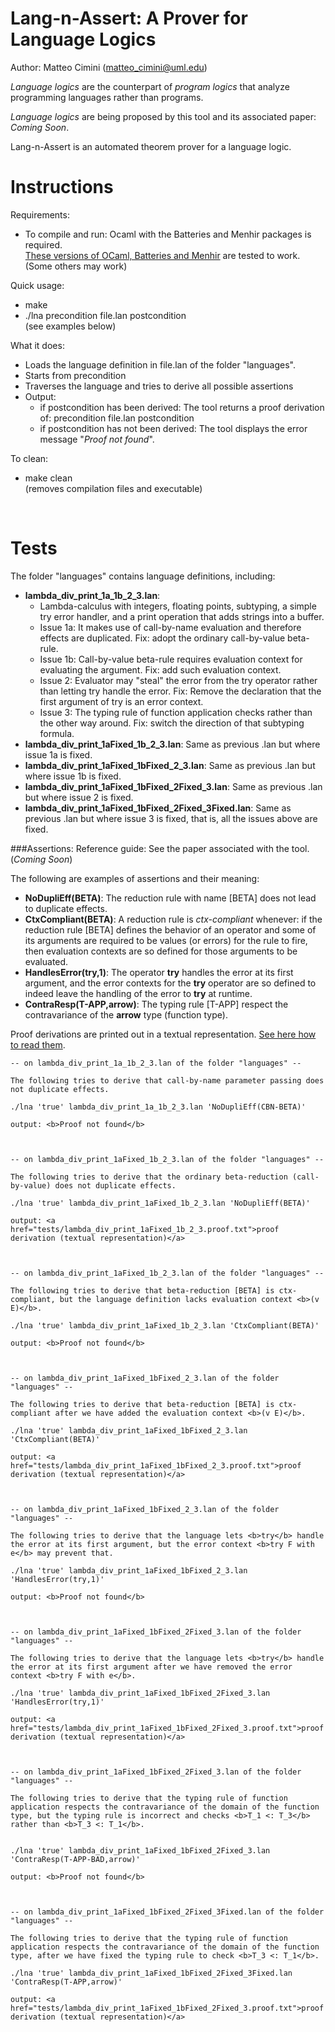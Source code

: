 # Lang-n-Assert: A Prover for Language Logics

Author: Matteo Cimini (matteo_cimini@uml.edu)

<i>Language logics</i> are the counterpart of <i>program logics</i> that analyze programming languages rather than programs. 

<i>Language logics</i> are being proposed by this tool and its associated paper: <i>Coming Soon</i>. 

Lang-n-Assert is an automated theorem prover for a language logic. 


# <a name="instructions"></a>Instructions 

Requirements: 
<ul>
<li> To compile and run: Ocaml with the Batteries and Menhir packages is required.
<br/> <a href="dependencies.txt">These versions of OCaml, Batteries and Menhir</a> are tested to work. (Some others may work) 
</ul>

Quick usage: 
<ul>
<li> make 
<li> ./lna precondition file.lan postcondition
	<br/> (see examples below)
</ul>

What it does:  
<ul>
<li> Loads the language definition in file.lan of the folder "languages". 
<li> Starts from precondition
<li> Traverses the language and tries to derive all possible assertions
<li> Output:
	<ul>
	<li> if postcondition has been derived: The tool returns a proof derivation of: precondition file.lan postcondition
	<li> if postcondition has not been derived: The tool displays the error message "<i>Proof not found</i>". 
	</ul>
</ul>

To clean: 
<ul>
<li> make clean 
	<br /> (removes compilation files and executable) 
</ul>
<br />



# <a name="tests"></a>Tests

The folder "languages" contains language definitions, including: 
<ul>
<li> <b>lambda_div_print_1a_1b_2_3.lan</b>: 
<ul>
	<li> Lambda-calculus with integers, floating points, subtyping, a simple try error handler, and a print operation that adds strings into a buffer. 
	<li> Issue 1a: It makes use of call-by-name evaluation and therefore effects are duplicated. Fix: adopt the ordinary call-by-value beta-rule. 
	<li> Issue 1b: Call-by-value beta-rule requires evaluation context for evaluating the argument. Fix: add such evaluation context. 
	<li> Issue 2: Evaluator may "steal" the error from the try operator rather than letting try handle the error. Fix: Remove the declaration that the first argument of try is an error context. 
	<li> Issue 3: The typing rule of function application checks rather than the other way around. Fix: switch the direction of that subtyping formula. 
</ul>
<li> <b>lambda_div_print_1aFixed_1b_2_3.lan</b>: Same as previous .lan but where issue 1a is fixed. 
<li> <b>lambda_div_print_1aFixed_1bFixed_2_3.lan</b>: Same as previous .lan but where issue 1b is fixed. 
<li> <b>lambda_div_print_1aFixed_1bFixed_2Fixed_3.lan</b>: Same as previous .lan but where issue 2 is fixed. 
<li> <b>lambda_div_print_1aFixed_1bFixed_2Fixed_3Fixed.lan</b>: Same as previous .lan but where issue 3 is fixed, that is, all the issues above are fixed. 
</ul>

###Assertions: 
Reference guide: See the paper associated with the tool. (<i>Coming Soon</i>)

The following are examples of assertions and their meaning:  

<ul>
<li> <b>NoDupliEff(BETA)</b>: The reduction rule with name [BETA] does not lead to duplicate effects. 
<li> <b>CtxCompliant(BETA)</b>: A reduction rule is <i>ctx-compliant</i> whenever: if the reduction rule [BETA] defines the behavior of an operator and some of its arguments are required to be values (or errors) for the rule to fire, then evaluation contexts are so defined for those arguments to be evaluated.  
<li> <b>HandlesError(try,1)</b>: The operator <b>try</b> handles the error at its first argument, and the error contexts for the <b>try</b> operator are so defined to indeed leave the handling of the error to <b>try</b> at runtime. 
<li> <b>ContraResp(T-APP,arrow)</b>: The typing rule [T-APP] respect the contravariance of the <b>arrow</b> type (function type). 
</ul>


Proof derivations are printed out in a textual representation. <a href="tests/proofs_textual_representation.md">See here how to read them</a>.


```
-- on lambda_div_print_1a_1b_2_3.lan of the folder "languages" -- 

The following tries to derive that call-by-name parameter passing does not duplicate effects.   

./lna 'true' lambda_div_print_1a_1b_2_3.lan 'NoDupliEff(CBN-BETA)'

output: <b>Proof not found</b>



-- on lambda_div_print_1aFixed_1b_2_3.lan of the folder "languages" -- 

The following tries to derive that the ordinary beta-reduction (call-by-value) does not duplicate effects.   

./lna 'true' lambda_div_print_1aFixed_1b_2_3.lan 'NoDupliEff(BETA)'

output: <a href="tests/lambda_div_print_1aFixed_1b_2_3.proof.txt">proof derivation (textual representation)</a>



-- on lambda_div_print_1aFixed_1b_2_3.lan of the folder "languages" -- 

The following tries to derive that beta-reduction [BETA] is ctx-compliant, but the language definition lacks evaluation context <b>(v E)</b>.   

./lna 'true' lambda_div_print_1aFixed_1b_2_3.lan 'CtxCompliant(BETA)'

output: <b>Proof not found</b>



-- on lambda_div_print_1aFixed_1bFixed_2_3.lan of the folder "languages" -- 

The following tries to derive that beta-reduction [BETA] is ctx-compliant after we have added the evaluation context <b>(v E)</b>.   

./lna 'true' lambda_div_print_1aFixed_1bFixed_2_3.lan 'CtxCompliant(BETA)'

output: <a href="tests/lambda_div_print_1aFixed_1bFixed_2_3.proof.txt">proof derivation (textual representation)</a>



-- on lambda_div_print_1aFixed_1bFixed_2_3.lan of the folder "languages" -- 

The following tries to derive that the language lets <b>try</b> handle the error at its first argument, but the error context <b>try F with e</b> may prevent that.     

./lna 'true' lambda_div_print_1aFixed_1bFixed_2_3.lan 'HandlesError(try,1)'

output: <b>Proof not found</b>



-- on lambda_div_print_1aFixed_1bFixed_2Fixed_3.lan of the folder "languages" -- 

The following tries to derive that the language lets <b>try</b> handle the error at its first argument after we have removed the error context <b>try F with e</b>. 

./lna 'true' lambda_div_print_1aFixed_1bFixed_2Fixed_3.lan 'HandlesError(try,1)'

output: <a href="tests/lambda_div_print_1aFixed_1bFixed_2Fixed_3.proof.txt">proof derivation (textual representation)</a>



-- on lambda_div_print_1aFixed_1bFixed_2Fixed_3.lan of the folder "languages" -- 

The following tries to derive that the typing rule of function application respects the contravariance of the domain of the function type, but the typing rule is incorrect and checks <b>T_1 <: T_3</b> rather than <b>T_3 <: T_1</b>.


./lna 'true' lambda_div_print_1aFixed_1bFixed_2Fixed_3.lan 'ContraResp(T-APP-BAD,arrow)'

output: <b>Proof not found</b>



-- on lambda_div_print_1aFixed_1bFixed_2Fixed_3Fixed.lan of the folder "languages" -- 

The following tries to derive that the typing rule of function application respects the contravariance of the domain of the function type, after we have fixed the typing rule to check <b>T_3 <: T_1</b>.

./lna 'true' lambda_div_print_1aFixed_1bFixed_2Fixed_3Fixed.lan 'ContraResp(T-APP,arrow)'

output: <a href="tests/lambda_div_print_1aFixed_1bFixed_2Fixed_3.proof.txt">proof derivation (textual representation)</a>

```



